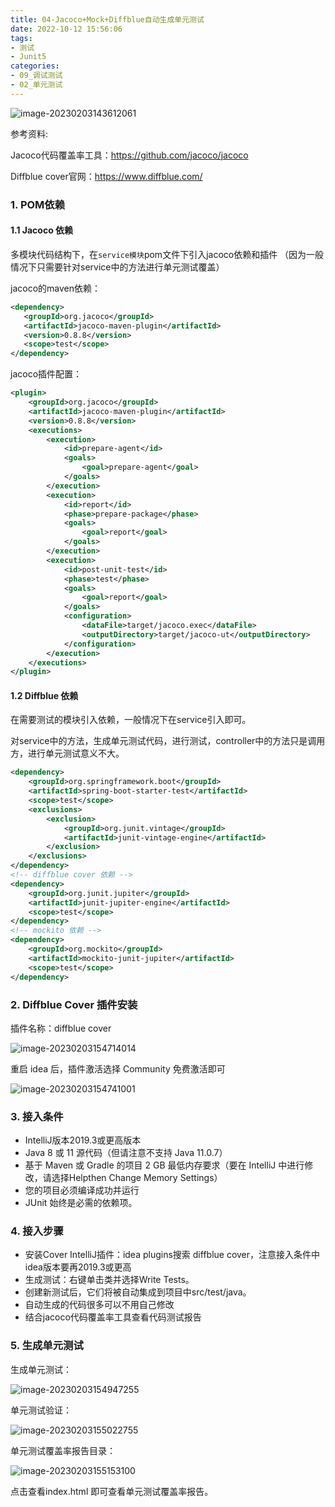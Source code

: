 ```yaml
---
title: 04-Jacoco+Mock+Diffblue自动生成单元测试
date: 2022-10-12 15:56:06
tags:
- 测试
- Junit5
categories: 
- 09_调试测试
- 02_单元测试
---
```


![image-20230203143612061](https://jy-imgs.oss-cn-beijing.aliyuncs.com/img/20230203143613.png)

参考资料:

Jacoco代码覆盖率工具：https://github.com/jacoco/jacoco

Diffblue cover官网：https://www.diffblue.com/



### 1. POM依赖

#### 1.1 Jacoco 依赖

多模块代码结构下，在`service模块`pom文件下引入jacoco依赖和插件 （因为一般情况下只需要针对service中的方法进行单元测试覆盖）

jacoco的maven依赖：

```xml
<dependency>
   <groupId>org.jacoco</groupId>
   <artifactId>jacoco-maven-plugin</artifactId>
   <version>0.8.8</version>
   <scope>test</scope>
</dependency>
```

jacoco插件配置：

```xml
<plugin>
    <groupId>org.jacoco</groupId>
    <artifactId>jacoco-maven-plugin</artifactId>
    <version>0.8.8</version>
    <executions>
        <execution>
            <id>prepare-agent</id>
            <goals>
                <goal>prepare-agent</goal>
            </goals>
        </execution>
        <execution>
            <id>report</id>
            <phase>prepare-package</phase>
            <goals>
                <goal>report</goal>
            </goals>
        </execution>
        <execution>
            <id>post-unit-test</id>
            <phase>test</phase>
            <goals>
                <goal>report</goal>
            </goals>
            <configuration>
                <dataFile>target/jacoco.exec</dataFile>
                <outputDirectory>target/jacoco-ut</outputDirectory>
            </configuration>
        </execution>
    </executions>
</plugin>
```

#### 1.2 Diffblue 依赖

在需要测试的模块引入依赖，一般情况下在service引入即可。

  对service中的方法，生成单元测试代码，进行测试，controller中的方法只是调用方，进行单元测试意义不大。

```xml
<dependency>
    <groupId>org.springframework.boot</groupId>
    <artifactId>spring-boot-starter-test</artifactId>
    <scope>test</scope>
    <exclusions>
        <exclusion>
            <groupId>org.junit.vintage</groupId>
            <artifactId>junit-vintage-engine</artifactId>
        </exclusion>
    </exclusions>
</dependency>
<!-- diffblue cover 依赖 -->
<dependency>
    <groupId>org.junit.jupiter</groupId>
    <artifactId>junit-jupiter-engine</artifactId>
    <scope>test</scope>
</dependency>
<!-- mockito 依赖 -->
<dependency>
    <groupId>org.mockito</groupId>
    <artifactId>mockito-junit-jupiter</artifactId>
    <scope>test</scope>
</dependency>
```



### 2. Diffblue Cover 插件安装

插件名称：diffblue cover

![image-20230203154714014](https://jy-imgs.oss-cn-beijing.aliyuncs.com/img/20230203154715.png)

重启 idea 后，插件激活选择 Community 免费激活即可

![image-20230203154741001](https://jy-imgs.oss-cn-beijing.aliyuncs.com/img/20230203154742.png)



### 3. 接入条件

- IntelliJ版本2019.3或更高版本
- Java 8 或 11 源代码（但请注意不支持 Java 11.0.7）
- 基于 Maven 或 Gradle 的项目 2 GB 最低内存要求（要在 IntelliJ 中进行修改，请选择Helpthen Change Memory Settings）
-  您的项目必须编译成功并运行
- JUnit 始终是必需的依赖项。

### 4. 接入步骤

- 安装Cover IntelliJ插件：idea plugins搜索 diffblue cover，注意接入条件中idea版本要再2019.3或更高
- 生成测试：右键单击类并选择Write Tests。
- 创建新测试后，它们将被自动集成到项目中src/test/java。
- 自动生成的代码很多可以不用自己修改
- 结合jacoco代码覆盖率工具查看代码测试报告

### 5. 生成单元测试

生成单元测试：

![image-20230203154947255](https://jy-imgs.oss-cn-beijing.aliyuncs.com/img/20230203154948.png)

单元测试验证：

![image-20230203155022755](https://jy-imgs.oss-cn-beijing.aliyuncs.com/img/20230203155023.png)

单元测试覆盖率报告目录：

![image-20230203155153100](https://jy-imgs.oss-cn-beijing.aliyuncs.com/img/20230203155153.png)

点击查看index.html 即可查看单元测试覆盖率报告。

